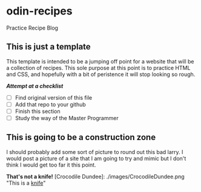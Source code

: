 
<!-- This is going to be where I try to learn a little markdown. From 
what I can see, it appears to be well within the realm of "evergreen"
skills" so I have a hard time imagining that learning to be more
proficient with it would be a waste of time-->

# odin-recipes
Practice Recipe Blog

## This is just a template

This template is intended to be a jumping off point for a website that will 
be a collection of recipes. This sole purpose at this point is to practice
HTML and CSS, and hopefully with a bit of peristence it will stop looking
so rough.
 

***Attempt at a checklist***

- [ ] Find original version of this file 
- [ ] Add that repo to your github 
- [ ] Finish this section 
- [ ] Study the way of the Master Programmer

## This is going to be a construction zone 

I should probably add some sort of picture to round out this bad larry. I would
post a picture of a site that I am going to try and mimic but I don't think
I would get too far it this point.

**That's not a knife!**
[Crocodile Dundee]: ./images/CrocodileDundee.png "This is a [knife](./images/programmer-dvorak-layout.png)"
